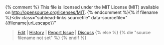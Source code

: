 {% comment %}
This file is licensed under the MIT License (MIT) available on
http://opensource.org/licenses/MIT.
{% endcomment %}{% if filename %}<div class="subhead-links sourcefile" data-sourcefile="{{filename|uri_escape}}"
><a href="https://github.com/bitcoin/bitcoin.org/edit/master/{{filename|uri_escape}}">Edit</a>
| <a href="https://github.com/bitcoin/bitcoin.org/commits/master/{{filename|uri_escape}}">History</a>
| <a href="https://github.com/bitcoin/bitcoin.org/issues/new?body=Source%20File%3A%20{{filename|uri_escape}}%0A%0A">Report Issue</a>
| <a href="/en/development#devcommunities">Discuss</a></div>
{% else %}
{% die "source filename not set" %}
{% endif %}
